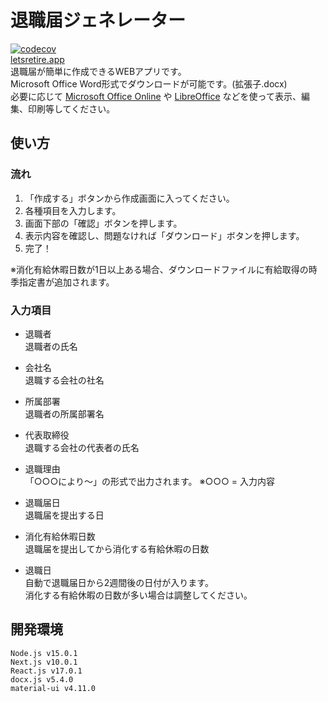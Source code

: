# 退職届ジェネレーター
[![codecov](https://codecov.io/gh/ebina4yaka/resignation-report-generater-jp/branch/main/graph/badge.svg)](https://codecov.io/gh/ebina4yaka/resignation-report-generater-jp)  
[letsretire.app](https://letsretire.app)  
退職届が簡単に作成できるWEBアプリです。  
Microsoft Office Word形式でダウンロードが可能です。(拡張子.docx)  
必要に応じて
[Microsoft Office Online](https://www.microsoft.com/ja-jp/microsoft-365/free-office-online-for-the-web)
や
[LibreOffice](https://ja.libreoffice.org/)
などを使って表示、編集、印刷等してください。

## 使い方

### 流れ

1. 「作成する」ボタンから作成画面に入ってください。
1. 各種項目を入力します。
1. 画面下部の「確認」ボタンを押します。
1. 表示内容を確認し、問題なければ「ダウンロード」ボタンを押します。
1. 完了！

※消化有給休暇日数が1日以上ある場合、ダウンロードファイルに有給取得の時季指定書が追加されます。

### 入力項目

- 退職者  
  退職者の氏名

- 会社名  
  退職する会社の社名

- 所属部署  
  退職者の所属部署名

- 代表取締役  
  退職する会社の代表者の氏名

 - 退職理由  
  「○○○により～」の形式で出力されます。
   ※○○○ = 入力内容

- 退職届日  
  退職届を提出する日

- 消化有給休暇日数  
  退職届を提出してから消化する有給休暇の日数

- 退職日  
  自動で退職届日から2週間後の日付が入ります。  
  消化する有給休暇の日数が多い場合は調整してください。
  
## 開発環境

```
Node.js v15.0.1
Next.js v10.0.1
React.js v17.0.1
docx.js v5.4.0
material-ui v4.11.0
```
